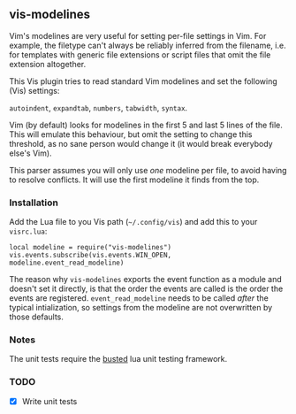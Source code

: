 ## vis-modelines

Vim's modelines are very useful for setting per-file settings in Vim.
For example, the filetype can't always be reliably inferred from the filename, i.e. for templates with generic file extensions or script files that omit the file extension altogether.

This Vis plugin tries to read standard Vim modelines and set the following (Vis) settings:

`autoindent`, `expandtab`, `numbers`, `tabwidth`, `syntax`.

Vim (by default) looks for modelines in the first 5 and last 5 lines of the file. This will emulate this behaviour, but omit the setting to change this threshold, as no sane person would change it (it would break everybody else's Vim).

This parser assumes you will only use *one* modeline per file, to avoid having to resolve conflicts. It will use the first modeline it finds from the top.

### Installation
Add the Lua file to you Vis path (`~/.config/vis`) and add this to your `visrc.lua`:
```
local modeline = require("vis-modelines")
vis.events.subscribe(vis.events.WIN_OPEN, modeline.event_read_modeline)
```

The reason why `vis-modelines` exports the event function as a module and doesn't set it directly, is that the order the events are called is the order the events are registered. `event_read_modeline` needs to be called *after* the typical intialization, so settings from the modeline are not overwritten by those defaults.

### Notes

The unit tests require the [busted](https://github.com/Olivine-Labs/busted) lua unit testing framework.

### TODO

- [x] Write unit tests
